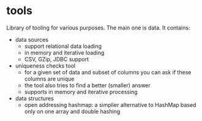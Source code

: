 # tools

Library of tooling for various purposes.
The main one is data.
It contains:
- data sources
  - support relational data loading
  - in memory and iterative loading
  - CSV, GZip, JDBC support
- uniqueness checks tool 
  - for a given set of data and subset of columns you can ask if these columns are unique
  - the tool also tries to find a better (smaller) answer
  - supports in memory and iterative processing
- data structures
  - open addressing hashmap: a simplier alternative to HashMap based only on one array and double hashing

